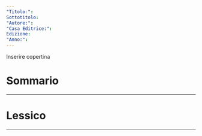 ```yaml
---
"Titolo:": 
Sottotitolo: 
"Autore:": 
"Casa Editrice:": 
Edizione: 
"Anno:":
---
```

Inserire copertina

# Sommario


----------------------------------------------------------------

# Lessico


----------------------------------------------------------------
